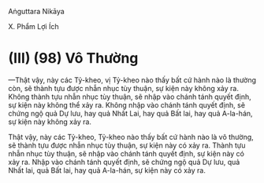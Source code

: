 Aṅguttara Nikāya

X. Phẩm Lợi Ích

# (III) (98) Vô Thường

—Thật vậy, này các Tỷ-kheo, vị Tỷ-kheo nào thấy bất cứ hành nào là thường còn, sẽ thành tựu được nhẫn nhục tùy thuận, sự kiện này không xảy ra. Không thành tựu nhẫn nhục tùy thuận, sẽ nhập vào chánh tánh quyết định, sự kiện này không thể xảy ra. Không nhập vào chánh tánh quyết định, sẽ chứng ngộ quả Dự lưu, hay quả Nhất Lai, hay quả Bất lai, hay quả A-la-hán, sự kiện này không xảy ra.

Thật vậy, này các Tỷ-kheo, Tỷ-kheo nào thấy bất cứ hành nào là vô thường, sẽ thành tựu được nhẫn nhục tùy thuận, sự kiện này có xảy ra. Thành tựu nhẫn nhục tùy thuận, sẽ nhập vào chánh tánh quyết định, sự kiện này có xảy ra. Nhập vào chánh tánh quyết định, sẽ chứng ngộ quả Dự lưu, quả Nhất lai, quả Bất lai, hay quả A-la-hán, sự kiện này có xảy ra.

